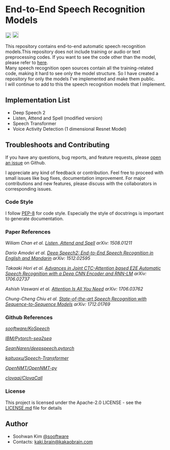 # End-to-End Speech Recognition Models  
  
[<img src="https://github.com/gentaiscool/end2end-asr-pytorch/raw/master/img/pytorch-logo-dark.png" height=18>](https://pytorch.org/) <img src="https://img.shields.io/badge/License-Apache--2.0-yellow" height=20>
  
This repository contains end-to-end automatic speech recognition models.This repository does not include training or audio or text preprocessing codes. If you want to see the code other than the model, please refer to [here](https://github.com/sooftware/KoSpeech).   
Many speech recognition open sources contain all the training-related code, making it hard to see only the model structure. So I have created a repository for only the models I've implemented and make them public.   
I will continue to add to this the speech recognition models that I implement.  
  
## Implementation List  
  
- Deep Speech 2  
- Listen, Attend and Spell (modified version) 
- Speech Transformer  
- Voice Activity Detection (1 dimensional Resnet Model)
  
## Troubleshoots and Contributing
If you have any questions, bug reports, and feature requests, please [open an issue](https://github.com/sooftware/End-to-end-Speech-Recognition/issues) on Github.   
  
I appreciate any kind of feedback or contribution.  Feel free to proceed with small issues like bug fixes, documentation improvement.  For major contributions and new features, please discuss with the collaborators in corresponding issues.  
  
### Code Style
I follow [PEP-8](https://www.python.org/dev/peps/pep-0008/) for code style. Especially the style of docstrings is important to generate documentation.  
    
### Paper References
  
*Wiliam Chan et al. [Listen, Attend and Spell](https://arxiv.org/abs/1508.01211) arXiv: 1508.01211*   
   
*Dario Amodei et al. [Deep Speech2: End-to-End Speech Recognition in English and Mandarin](https://arxiv.org/abs/1512.02595) arXiv: 1512.02595*   
   
*Takaaki Hori et al. [Advances in Joint CTC-Attention based E2E Automatic Speech Recognition with a Deep CNN Encoder and RNN-LM](https://arxiv.org/abs/1706.02737) arXiv: 1706.02737*   
  
*Ashish Vaswani et al. [Attention Is All You Need](https://arxiv.org/abs/1706.03762) arXiv: 1706.03762*     
  
*Chung-Cheng Chiu et al. [State-of-the-art Speech Recognition with Sequence-to-Sequence Models](https://arxiv.org/abs/1712.01769) arXiv: 1712.01769*   
    
### Github References
  
*[sooftware/KoSpeech](https://github.com/sooftware/KoSpeech)*
  
*[IBM/Pytorch-seq2seq](https://github.com/IBM/pytorch-seq2seq)*  
  
*[SeanNaren/deepspeech.pytorch](https://github.com/SeanNaren/deepspeech.pytorch)*  
  
*[kaituoxu/Speech-Transformer](https://github.com/kaituoxu/Speech-Transformer)*  
  
*[OpenNMT/OpenNMT-py](https://github.com/OpenNMT/OpenNMT-py)*  
  
*[clovaai/ClovaCall](https://github.com/clovaai/ClovaCall)*  
   
### License
This project is licensed under the Apache-2.0 LICENSE - see the [LICENSE.md](https://github.com/sooftware/End-to-End-Speech-Recognition-Models/blob/main/LICENSE) file for details
  
## Author
  
* Soohwan Kim [@sooftware](https://github.com/sooftware)
* Contacts: kaki.brain@kakaobrain.com
